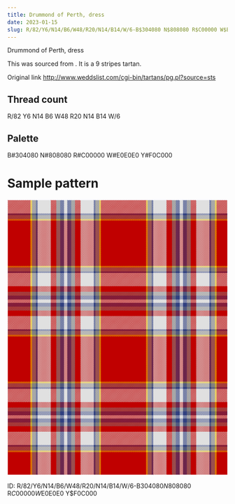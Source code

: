 ```yaml
---
title: Drummond of Perth, dress
date: 2023-01-15
slug: R/82/Y6/N14/B6/W48/R20/N14/B14/W/6-B$304080 N$808080 R$C00000 W$E0E0E0 Y$F0C000
---
```

Drummond of Perth, dress

This was sourced from <no value>.  It is a 9 stripes tartan.

Original link http://www.weddslist.com/cgi-bin/tartans/pg.pl?source=sts

## Thread count
R/82 Y6 N14 B6 W48 R20 N14 B14 W/6

## Palette
B#304080 N#808080 R#C00000 W#E0E0E0 Y#F0C000

# Sample pattern

![Tartan detail](tartan.png "R/82 Y6 N14 B6 W48 R20 N14 B14 W/6 tartan")

ID: R/82/Y6/N14/B6/W48/R20/N14/B14/W/6-B$304080 N$808080 R$C00000 W$E0E0E0 Y$F0C000